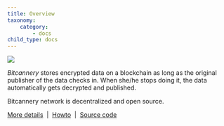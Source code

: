 ```yaml
---
title: Overview
taxonomy:
    category:
        - docs
child_type: docs
---
```


![](/images/bitcannery_coat_of_arms.png)

*Bitcannery* stores encrypted data on a blockchain as long as the original publisher of the data checks in. When she/he stops doing it, the data automatically gets decrypted and published.

Bitcannery network is decentralized and open source.

[More details](https://bitcannery.net/overview)   &nbsp;|&nbsp;   [Howto](https://bitcannery.net/howto)  &nbsp;|&nbsp;   [Source code](https://github.com/bitcannery/bitcannery-cli)